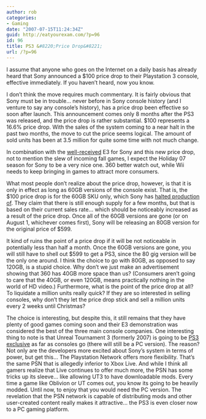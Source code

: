 ```yaml
---
author: rob
categories:
- Gaming
date: "2007-07-15T11:24:34Z"
guid: http://eatyourexam.com/?p=96
id: 96
title: PS3 &#8220;Price Drop&#8221;
url: /?p=96
---
```

I assume that anyone who goes on the Internet on a daily basis has already heard that Sony announced a $100 price drop to their Playstation 3 console, effective immediately. If you haven&#8217;t heard, now you know.

I don&#8217;t think the move requires much commentary. It is fairly obvious that Sony must be in trouble&#8230; never before in Sony console history (and I venture to say any console&#8217;s history), has a price drop been effective so soon after launch. This announcement comes only 8 months after the PS3 was released, and the price drop is rather substantial. $100 represents a 16.6% price drop. With the sales of the system coming to a near halt in the past two months, the move to cut the price seems logical. The amount of sold units has been at 3.5 million for quite some time with not much change.

In combination with the <a href="http://www.joystiq.com/2007/07/12/making-the-grade-sonys-e3-presentation/" title="Joystiq Sony E3 Impressions" target="_blank">well-received</a> E3 for Sony and this new price drop, not to mention the slew of incoming fall games, I expect the Holiday 07 season for Sony to be a very nice one. 360 better watch out, while Wii needs to keep bringing in games to attract more consumers.

What most people don&#8217;t realize about the price drop, however, is that it is only in effect as long as 60GB versions of the console exist. That is, the $100 price drop is for the 60GB SKU only, which Sony has <a title="PS3 60GB discontinued" target="_blank" href="http://kotaku.com/gaming/clustered-fucks/kaz-confirms-60gb-ps3-discontinuation-278414.php">halted production of</a>. They claim that there is still enough supply for a few months, but that is based on their current sales rate&#8230; which should be noticeably increased as a result of the price drop. Once all of the 60GB versions are gone (or on August 1, whichever comes first), Sony will be releasing an 80GB version for the original price of $599.

It kind of ruins the point of a price drop if it will be not noticeable in potentially less than half a month. Once the 60GB versions are gone, you will still have to shell out $599 to get a PS3, since the 80 gig version will be the only one around. I think the choice to go with 80GB, as opposed to say 120GB, is a stupid choice. Why don&#8217;t we just make an advertisement showing that 360 has 40GB more space than us? (Consumers aren&#8217;t going to care that the 40GB, or even 120GB, means practically nothing in the world of HD video.) Furthermore, what is the point of the price drop at all? To liquidate a million units really quick? If they are so interested in selling consoles, why don&#8217;t they let the price drop stick and sell a million units every 2 weeks until Christmas?

The choice is interesting, but despite this, it still remains that they have plenty of good games coming soon and their E3 demonstration was considered the best of the three main console companies. One interesting thing to note is that Unreal Tournament 3 (formerly 2007) is going to be <a href="http://www.ps3blog.net/2007/07/14/mark-rein-talks-unreal-tournament-3-on-ps3/" title="Mark Rein talks UT3 on PS3" target="_blank">PS3 exclusive</a> as far as consoles go (there will still be a PC version). The reason? Not only are the developers more excited about Sony&#8217;s system in terms of power, but get this&#8230; The Playstation Network offers more flexibility. That&#8217;s the same PSN that is allegedly inferior to Xbox Live. And while I think all gamers realize that Live continues to offer much more, the PSN has some tricks up its sleeve&#8230; like allowing UT3 to have downloadable mods. Every time a game like Oblivion or UT comes out, you know its going to be heavily modded. Until now, to enjoy that you would need the PC version. The revelation that the PSN network is capable of distributing mods and other user-created content really makes it attractive&#8230; the PS3 is even closer now to a PC gaming platform.